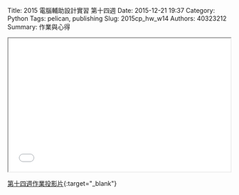 Title: 2015 電腦輔助設計實習 第十四週
Date: 2015-12-21 19:37
Category: Python
Tags: pelican, publishing
Slug: 2015cp_hw_w14
Authors: 40323212
Summary: 作業與心得

<iframe src="40323212_cp_w14.html" width="500" height="300"></iframe>

[第十四週作業投影片](40323212_cp_w14.html){:target="_blank"}







